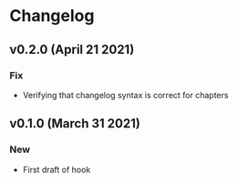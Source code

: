 # Changelog

## v0.2.0 (April 21 2021)
### Fix

* Verifying that changelog syntax is correct for chapters

## v0.1.0 (March 31 2021)

### New

* First draft of hook

